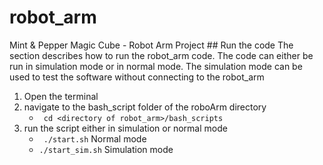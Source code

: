 # robot_arm
Mint & Pepper Magic Cube - Robot Arm Project
## Run the code
The section describes how to run the robot_arm code. The code can either be run in simulation mode or in normal mode. The simulation mode can be used to test the software without connecting to the robot_arm

1. Open the terminal
2. navigate to the bash_script folder of the roboArm directory
	* ``` cd <directory of robot_arm>/bash_scripts```
3. run the script either in simulation or normal mode
	* ``` ./start.sh``` Normal mode
	* ```./start_sim.sh``` Simulation mode



